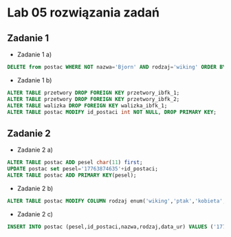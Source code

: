 # Lab 05 rozwiązania zadań

## Zadanie 1
* Zadanie 1 a)
```sql
DELETE from postac WHERE NOT nazwa='Bjorn' AND rodzaj='wiking' ORDER BY wiek DESC LIMIT 2;
```
* Zadanie 1 b)
```sql
ALTER TABLE przetwory DROP FOREIGN KEY przetwory_ibfk_1;
ALTER TABLE przetwory DROP FOREIGN KEY przetwory_ibfk_2;
ALTER TABLE walizka DROP FOREIGN KEY walizka_ibfk_1;
ALTER TABLE postac MODIFY id_postaci int NOT NULL, DROP PRIMARY KEY;
```

## Zadanie 2
* Zadanie 2 a)
```sql
ALTER TABLE postac ADD pesel char(11) first;
UPDATE postac set pesel='17763874635'+id_postaci;
ALTER TABLE postac ADD PRIMARY KEY(pesel);
```
* Zadanie 2 b)
```sql
ALTER TABLE postac MODIFY COLUMN rodzaj enum('wiking','ptak','kobieta','syrena');
```
* Zadanie 2 c)
```sql
INSERT INTO postac (pesel,id_postaci,nazwa,rodzaj,data_ur) VALUES ('17763874643','8','Gertruda Nieszczera','syrena','1980-03-03', '43')
```
